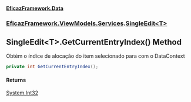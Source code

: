 #### [EficazFramework.Data](EficazFrameworkData.md 'EficazFramework Data')
### [EficazFramework.ViewModels.Services](EficazFrameworkData.md#EficazFramework_ViewModels_Services 'EficazFramework.ViewModels.Services').[SingleEdit&lt;T&gt;](SingleEdit_T_.md 'EficazFramework.ViewModels.Services.SingleEdit&lt;T&gt;')
## SingleEdit&lt;T&gt;.GetCurrentEntryIndex() Method
Obtém o índice de alocação do item selecionado para com o DataContext  
```csharp
private int GetCurrentEntryIndex();
```
#### Returns
[System.Int32](https://docs.microsoft.com/en-us/dotnet/api/System.Int32 'System.Int32')  

